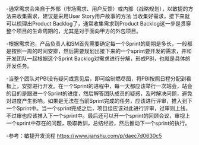 -通常需求会来自于外部（市场需求、用户反馈）或内部（战略规划），以敏捷的方法来收集需求，建议是采用User Story用户故事的方法
    当收集好需求，接下来就可以梳理出Product Backlog了，通常收集需求到Product Backlog这一步是贯穿整个项目的生命周期的，尤其是对于面向甲方的外包项目。

-根据需求池，产品负责人和SM首先需要确定每一个Sprint的周期是多长，一般都是按照一周的时间安排，然后需要规划出接下来的一个sprint要开发的需求，并和开发团队一起根据这个Sprint Backlog对需求进行分解，形成PBI，也就是具体的开发任务。

-当整个团队对PBI没有疑问或意见后，即可绘制燃尽图，将PBI按照日程分配到看板上，安排进行开发。在一个Sprint的进程中，每一天都应该举行一次站会，站会的目的是跟进一个Sprint的进度，然后解答团队成员的疑惑，及时解决问题，避免对进度产生影响。如果是无法在当前Sprint完成的任务，应该进行评审，推入到下一个Sprint中。当一个sprint完成之后，项目组应该对此进行评审，过审则上线，不过审也应该推入下一个sprint中。最后还可以开一个sprint的回顾会议，审视上一个sprint中存在的问题，吸取教训，总结经验，然后推动下一个sprint的执行。

-参考：敏捷开发流程 https://www.jianshu.com/p/daec7d0630c5